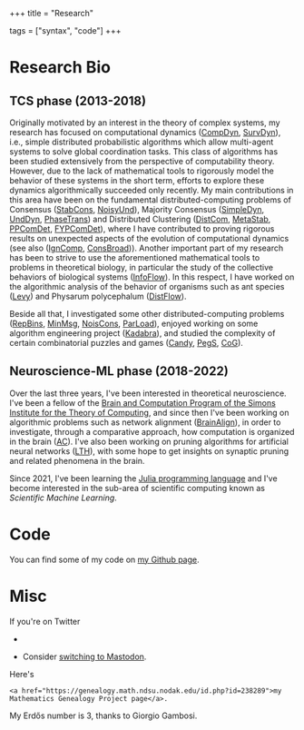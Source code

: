 
+++
title = "Research"


tags = ["syntax", "code"]
+++

# Research Bio

## TCS phase (2013-2018)

Originally motivated by an interest in the theory of complex systems, my research has focused on computational dynamics ([CompDyn], [SurvDyn]), i.e., simple distributed
probabilistic algorithms which allow multi-agent systems to solve global
coordination tasks. 
This class of algorithms has been studied extensively from the perspective of
computability theory. However, due to the lack of mathematical tools to
rigorously model the behavior of these systems in the short term, efforts to
explore these dynamics algorithmically succeeded only recently. My main
contributions in this area have been on the fundamental distributed-computing
problems of Consensus ([StabCons], [NoisyUnd]), Majority Consensus ([SimpleDyn], [UndDyn], [PhaseTrans]) and Distributed Clustering ([DistCom], [MetaStab], [PPComDet], [FYPComDet]), where I have contributed
to proving rigorous results on unexpected aspects of the evolution of computational dynamics (see also ([IgnComp], [ConsBroad])). 
Another important part of my research has been to strive to use the aforementioned mathematical tools to problems in theoretical biology, in particular the 
study of the collective behaviors of biological systems ([InfoFlow]). 
In this respect, I have worked on the algorithmic analysis of the behavior of organisms such as ant species ([Levy]) and Physarum polycephalum ([DistFlow]).

Beside all that, I investigated some other distributed-computing problems ([RepBins], [MinMsg], [NoisCons], [ParLoad]), 
enjoyed working on some algorithm engineering project ([Kadabra]), 
and studied the complexity of certain combinatorial puzzles and games ([Candy], [PegS], [CoG]).

## Neuroscience-ML phase (2018-2022)

Over the last three years, I've been interested in theoretical neuroscience. 
I've been a fellow of the [Brain and Computation Program of the Simons Institute for the Theory of Computing](https://simons.berkeley.edu/programs/brain2018), and since then I've been working on algorithmic problems such as network alignment ([BrainAlign]), in order to investigate, through a comparative approach, how computation is organized in the brain ([AC]).
I've also been working on pruning algorithms for artificial neural networks ([LTH]), with some hope to get insights on synaptic pruning and related phenomena in the brain. 

Since 2021, I've been learning the [Julia programming language](https://julialang.org/) and I've become interested in the sub-area of scientific computing known as *Scientific Machine Learning*. 

# Code 

You can find some of my code on [my Github page](https://github.com/natema).

# Misc


If you're on Twitter 

- 
  ~~~ <a href="https://twitter.com/emanatale?ref_src=twsrc%5Etfw" class="twitter-follow-button" data-show-count="false">Follow me on Twitter</a><script async src="https://platform.twitter.com/widgets.js" charset="utf-8"></script> 
  ~~~
- Consider [switching to Mastodon](https://joinmastodon.org/).

Here's 
~~~ 
<a href="https://genealogy.math.ndsu.nodak.edu/id.php?id=238289">my Mathematics Genealogy Project page</a>.
~~~
My Erdős number is 3, thanks to Giorgio Gambosi. 


[AC]: https://hal.archives-ouvertes.fr/hal-03479582/
[BrainAlign]: https://hal.archives-ouvertes.fr/hal-03033777
[CNRS]: https://www.cnrs.fr
[COATI]: https://team.inria.fr/coati/team-members 
[Candy]: https://ieeexplore.ieee.org/document/6932866
[CoG]: https://gitlab.com/steven3k/complexity-of-games
[CompDyn]: https://tel.archives-ouvertes.fr/tel-02002681
[ConsBroad]: https://drops.dagstuhl.de/opus/volltexte/2020/11727/
[DistCom]: https://www.sciencedirect.com/science/article/pii/S0304397514009402?via%3Dihub
[DistFlow]: https://dl.acm.org/doi/10.5555/3237383.3237935
[DistSparse]: https://epubs.siam.org/doi/10.1137/1.9781611975994.80
[FYPComDet]: https://epubs.siam.org/doi/10.1137/19M1243026
[I3S]: http://www.i3s.unice.fr
[INRIA]: https://www.inria.fr
[IgnComp]: https://dl.acm.org/doi/10.1145/3087801.3087817
[InfoFlow]: https://journals.plos.org/ploscompbiol/article?id=10.1371/journal.pcbi.1006195
[Kadabra]: https://dl.acm.org/doi/10.1145/3284359
[Levy]: https://hal.archives-ouvertes.fr/hal-02530253v3
[LTH]: https://openreview.net/forum?id=Vjki79-619-
[MetaStab]: https://ojs.aaai.org//index.php/AAAI/article/view/4560 
[MinMsg]: https://link.springer.com/article/10.1007%2Fs00446-018-0330-x
[NoisCons]: https://link.springer.com/article/10.1007%2Fs00446-018-0335-5
[NoisyUnd]: https://link.springer.com/chapter/10.1007%2F978-3-030-54921-3_15
[PPComDet]: https://drops.dagstuhl.de/opus/volltexte/2018/9470/
[ParLoad]: https://dl.acm.org/doi/10.1145/3350755.3400232
[PegS]: https://drops.dagstuhl.de/opus/volltexte/2016/5870/
[PhaseTrans]: https://dl.acm.org/doi/10.5555/3237383.3237499
[RepBins]: https://link.springer.com/article/10.1007%2Fs00446-017-0320-4
[SimpleDyn]: https://link.springer.com/article/10.1007%2Fs00446-016-0289-4
[StabCons]: https://epubs.siam.org/doi/10.1137/1.9781611974331.ch46
[SurvDyn]: https://dl.acm.org/doi/10.1145/3388392.3388403
[UCA]: http://univ-cotedazur.fr 
[UndDyn]: https://epubs.siam.org/doi/10.1137/1.9781611973730.27
